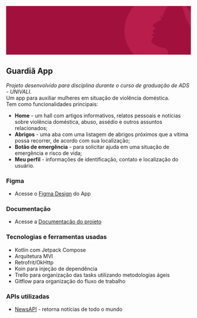 <div><img src="https://raw.githubusercontent.com/anacrispee/GuardiaApp/main/Wireframe%20Github.png?token=GHSAT0AAAAAACPZWTCSVGWE2ZV5JA27POR4ZTMOQQA" width="740px"/></div>

## Guardiã App
_Projeto desenvolvido para disciplina durante o curso de graduação de ADS - UNIVALI._<br>
Um app para auxiliar mulheres em situação de violência doméstica. <br>
Tem como funcionalidades principais:
- **Home** -  um hall com artigos informativos, relatos pessoais e notícias sobre violência doméstica, abuso, assédio e outros assuntos relacionados;
- **Abrigos** - uma aba com uma listagem de abrigos próximos que a vítima possa recorrer, de acordo com sua localização;
- **Botão de emergência** - para solicitar ajuda em uma situação de emergência e risco de vida;
- **Meu perfil** - informações de identificação, contato e localização do usuário.
### Figma
- Acesse o [Figma Design](https://www.figma.com/design/O8yoOtgsnMyKRRSFxCnrS3/App-Guardi%C3%A3?node-id=0-1&t=X03ZkEo7pfHircG9-1) do App
### Documentação
- Acesse a [Documentação do projeto](https://docs.google.com/document/d/1pEYAvKYYmZ6197spZDcHUI27Kzemrdp3PDNpipK6IhQ/edit?usp=sharing)
### Tecnologias e ferramentas usadas
- Kotlin com Jetpack Compose
- Arquitetura MVI
- Retrofrit/OkHttp
- Koin para injeção de dependência
- Trello para organização das tasks utilizando metodologias ágeis
- Gitflow para organização do fluxo de trabalho
### APIs utilizadas
- [NewsAPI](https://newsapi.org/) - retorna notícias de todo o mundo
